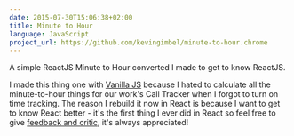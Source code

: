 ```yaml
---
date: 2015-07-30T15:06:38+02:00
title: Minute to Hour
language: JavaScript
project_url: https://github.com/kevingimbel/minute-to-hour.chrome
---
```

A simple ReactJS Minute to Hour converted I made to get to know ReactJS.

<!--more-->

I made this thing one with [Vanilla JS](http://codepen.io/kevingimbel/pen/OPVbWy/) because I hated to calculate all the minute-to-hour things for our work's Call Tracker when I forgot to turn on time tracking. The reason I rebuild it now in React is because I want to get to know React better - it's the first thing I ever did in React so feel free to give [feedback and critic](https://twitter.com/_kevinatari), it's always appreciated!
